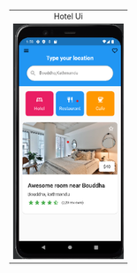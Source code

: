 <table>
  <tr>
    <td align="center">Hotel Ui</td>
  </tr>
  </tr>
  <tr>
    <td align="center"><img src="screenshots/img.png" width=200></td>
  </tr>
</table>
 
